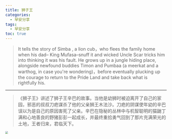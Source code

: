 ```yaml
---
title: 狮子王
categories:
  - 早安分享
tags:
  - 早安分享
toc: true 
---
```





 >It tells the story of Simba , a lion cub，who flees the family home when his dad– King Mufasa–snuff it and wicked Uncle Scar tricks him into thinking it was his fault. He grows up in a jungle hiding place, alongside newfound buddies Timon and Pumbaa (a meerkat and a warthog, in case you're wondering)，before eventually plucking up the courage to return to the Pride Land and take back what is rightfully his.

---

>《狮子王》讲述了狮子王辛巴的故事。当他是幼狮时被迫离开了自己的家园，邪恶的叔叔刀疤谋杀了他的父亲狮王木法沙。刀疤的阴谋使年幼的辛巴误以为是自己的原因害死了父亲。辛巴在隐秘的丛林中与机智聪明的猫鼬丁满和心地善良的野猪彭彭一起成长，并最终重拾勇气回到了那片充满荣光的土地，王者归来，君临天下。



<img src="/img/xinba.png" style="zoom:50%;" />